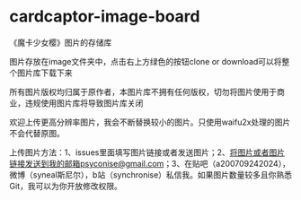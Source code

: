 # cardcaptor-image-board

《魔卡少女樱》图片的存储库

图片存放在image文件夹中，点击右上方绿色的按钮clone or download可以将整个图片库下载下来

所有图片版权均归属于原作者，本图片库不拥有任何版权，切勿将图片使用于商业，违规使用图片库将导致图片库关闭

欢迎上传更高分辨率图片，我会不断替换较小的图片。只使用waifu2x处理的图片不会代替原图。

上传图片方法：1、issues里面填写图片链接或者发送图片；2、将图片或者图片链接发送到我的邮箱psyconise@gmail.com；3、在贴吧（a200709242024），微博（syneal斯尼尔），b站（synchronise）私信我。如果图片数量较多且你熟悉Git，我可以为你开放修改权限。
